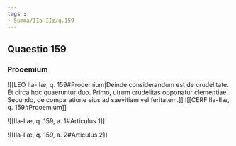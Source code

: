 ```yaml
---
tags : 
- Summa/IIa-IIæ/q.159
---
```


## Quaestio 159

### Prooemium

![[LEO IIa-IIæ, q. 159#Prooemium|Deinde considerandum est de crudelitate. Et circa hoc quaeruntur duo. Primo, utrum crudelitas opponatur clementiae. Secundo, de comparatione eius ad saevitiam vel feritatem.]]
![[CERF IIa-IIæ, q. 159#Prooemium]]

![[IIa-IIæ, q. 159, a. 1#Articulus 1]]

![[IIa-IIæ, q. 159, a. 2#Articulus 2]]

